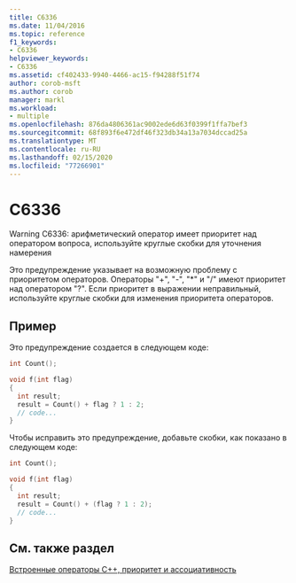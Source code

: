 ```yaml
---
title: C6336
ms.date: 11/04/2016
ms.topic: reference
f1_keywords:
- C6336
helpviewer_keywords:
- C6336
ms.assetid: cf402433-9940-4466-ac15-f94288f51f74
author: corob-msft
ms.author: corob
manager: markl
ms.workload:
- multiple
ms.openlocfilehash: 876da4806361ac9002ede6d63f0399f1ffa7bef3
ms.sourcegitcommit: 68f893f6e472df46f323db34a13a7034dccad25a
ms.translationtype: MT
ms.contentlocale: ru-RU
ms.lasthandoff: 02/15/2020
ms.locfileid: "77266901"
---
```

# <a name="c6336"></a>C6336
Warning C6336: арифметический оператор имеет приоритет над оператором вопроса, используйте круглые скобки для уточнения намерения

 Это предупреждение указывает на возможную проблему с приоритетом операторов. Операторы "+", "-", "*" и "/" имеют приоритет над оператором "?". Если приоритет в выражении неправильный, используйте круглые скобки для изменения приоритета операторов.

## <a name="example"></a>Пример
 Это предупреждение создается в следующем коде:

```cpp
int Count();

void f(int flag)
{
  int result;
  result = Count() + flag ? 1 : 2;
  // code...
}
```

 Чтобы исправить это предупреждение, добавьте скобки, как показано в следующем коде:

```cpp
int Count();

void f(int flag)
{
  int result;
  result = Count() + (flag ? 1 : 2);
  // code...
}
```

## <a name="see-also"></a>См. также раздел
 [Встроенные операторы C++, приоритет и ассоциативность](/cpp/cpp/cpp-built-in-operators-precedence-and-associativity)
